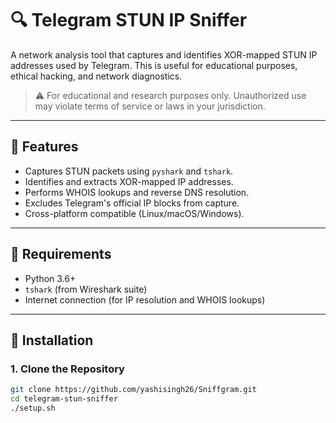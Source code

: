 # 🔍 Telegram STUN IP Sniffer

A network analysis tool that captures and identifies XOR-mapped STUN IP addresses used by Telegram. This is useful for educational purposes, ethical hacking, and network diagnostics.

> ⚠️ For educational and research purposes only. Unauthorized use may violate terms of service or laws in your jurisdiction.

---

## 📜 Features

- Captures STUN packets using `pyshark` and `tshark`.
- Identifies and extracts XOR-mapped IP addresses.
- Performs WHOIS lookups and reverse DNS resolution.
- Excludes Telegram's official IP blocks from capture.
- Cross-platform compatible (Linux/macOS/Windows).

---

## 🧰 Requirements

- Python 3.6+
- `tshark` (from Wireshark suite)
- Internet connection (for IP resolution and WHOIS lookups)

---

## 🐍 Installation

### 1. Clone the Repository

```bash
git clone https://github.com/yashisingh26/Sniffgram.git
cd telegram-stun-sniffer
./setup.sh
